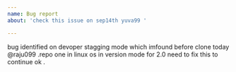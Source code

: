 ```yaml
---
name: Bug report
about: 'check this issue on sep14th yuva99 '

---
```


bug identified on devoper stagging mode which imfound before clone today @raju099 .repo one in linux os in version mode for 2.0 need to fix this to continue ok .
